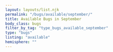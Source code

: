 ```yaml
---
layout: layouts/list.njk
permalink: "/bugs/available/september/"
title: Available Bugs in September
body_class: bugs
filter_by_tag: "type_bugs_available_september"
type: "bugs"
listing: "available"
hemisphere: ""
---
```

